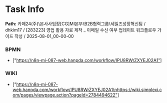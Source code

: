 # Task Info

**Path:** 카페24(주)\본사사업장\[CG]MI본부\B2B협력그룹\세일즈성장혁신팀 / dhkim17 / [283223] 영업 활용 자료 제작 _ 이메일 수신 여부 업데이트 워크플로우 가이드 작성 / 2025-08-01_00-00-00

### BPMN
- ["https://n8n-mi-087-web.hanpda.com/workflow/IPU8RWrZXYEJ02A1"]

### WIKI
- ["https://n8n-mi-087-web.hanpda.com/workflow/IPU8RWrZXYEJ02A1\nhttps://wiki.simplexi.com/pages/viewpage.action?pageId=2784494622"]

